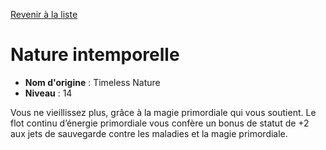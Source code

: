[Revenir à la liste](..)

# Nature intemporelle

 * **Nom d'origine** : Timeless Nature
 * **Niveau** : 14


<p>Vous ne vieillissez plus, grâce à la magie primordiale qui vous soutient. Le flot continu d’énergie primordiale vous confère un bonus de statut de +2 aux jets de sauvegarde contre les maladies et la magie primordiale.</p>